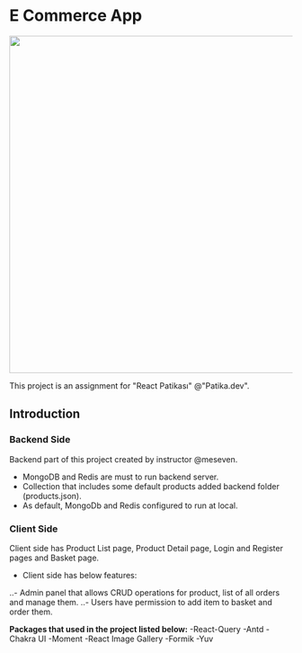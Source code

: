 # E Commerce App

<img src="https://i.imgur.com/R8RfMs6.gif" width="600"  />

This project is an assignment for "React Patikası" @"Patika.dev".

## Introduction

### Backend Side

Backend part of this project created by instructor @meseven.

- MongoDB and Redis are must to run backend server.
- Collection that includes some default products added backend folder (products.json).
- As default, MongoDb and Redis configured to run at local.

### Client Side

Client side has Product List page, Product Detail page, Login and Register pages and Basket page.

- Client side has below features:

..- Admin panel that allows CRUD operations for product, list of all orders and manage them.
..- Users have permission to add item to basket and order them.

**Packages that used in the project listed below:**
-React-Query
-Antd
-Chakra UI
-Moment
-React Image Gallery
-Formik
-Yuv
